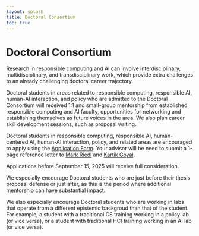 ```yaml
---
layout: splash
title: Doctoral Consortium
toc: true
---
```


<h1>Doctoral Consortium</h1>

Research in responsible computing and AI can involve interdisciplinary, multidisciplinary, and transdisciplinary work, which provide extra challenges to an already challenging doctoral career trajectory.

Doctoral students in areas related to responsible computing, responsible AI, human-AI interaction, and policy who are admitted to the Doctoral Consortium will received 1:1 and small-group mentorship from established responsible computing and AI faculty, opportunities for networking and establishing themselves as future voices in the area. We also plan career skill development sessions, such as proposal writing. 

Doctoral students in responsible computing, responsible AI, human-centered AI, human-AI interaction, policy, and related areas are encouraged to apply using the <a href="https://forms.office.com/r/fKhU6QFkR2">Application Form</a>. Your advisor will be need to submit a 1-page reference letter to <a href="mailto:riedl@gatech.edu">Mark Riedl</a> and <a href="mailto:kartikgo@gatech.edu">Kartik Goyal</a>.

Applications before September 15, 2025 will receive full consideration.

We especially encourage Doctoral students who are just before their thesis proposal defense or just after, as this is the period where additional mentorship can have substantial impact.

We also especially encourage Doctoral students who are working in labs that operate from a different epistemic backgroud than that of the student. For example, a student with a traditional CS training working in a policy lab (or vice versa), or a student with traditional HCI training working in an AI lab (or vice versa).

